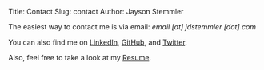 Title: Contact
Slug: contact
Author: Jayson Stemmler

The easiest way to contact me is via email:
_email [at] jdstemmler [dot] com_

You can also find me on
[LinkedIn](https://linkedin.com/in/jdstemmler/en),
[GitHub](https://github.com/jdstemmler), and
[Twitter](https://twitter.com/jdstemmler).

Also, feel free to take a look at my [Resume](https://represent.io/jdstemmler).
